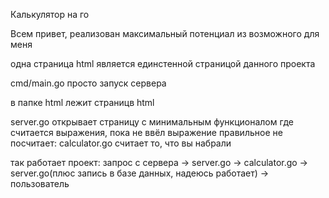 Калькулятор на го

Всем привет, реализован максимальный потенциал из возможного для меня


одна страница html является единстенной страницой данного проекта



cmd/main.go просто запуск сервера

в папке html лежит страницв html 

server.go открывает страницу с минимальным функционалом где считается выражения, пока не ввёл выражение правильное не посчитает:
calculator.go считает то, что вы набрали

так работает проект:
запрос с сервера -> server.go -> calculator.go -> server.go(плюс запись в базе данных, надеюсь работает) -> пользователь

